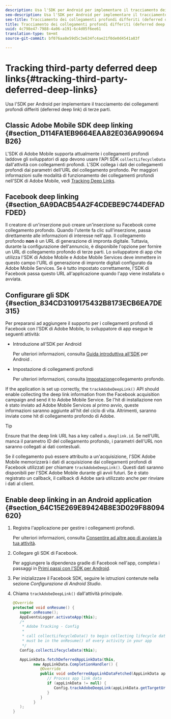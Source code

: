 ```yaml
---
description: Usa l'SDK per Android per implementare il tracciamento dei collegamenti profondi differiti (deferred deep link) di terze parti.
seo-description: Usa l'SDK per Android per implementare il tracciamento dei collegamenti profondi differiti (deferred deep link) di terze parti.
seo-title: Tracciamento dei collegamenti profondi differiti (deferred deep link) di terze parti
title: Tracciamento dei collegamenti profondi differiti (deferred deep link) di terze parti
uuid: 4c798e47-7988-4a06-a191-6c4d05f6ee61
translation-type: tm+mt
source-git-commit: bf076aa8e59d5c3e634fc4ae21f0de0d4541a83f

---
```



# Tracking third-party deferred deep links{#tracking-third-party-deferred-deep-links}

Usa l'SDK per Android per implementare il tracciamento dei collegamenti profondi differiti (deferred deep link) di terze parti.

## Classic Adobe Mobile SDK deep linking {#section_D114FA1EB9664EAA82E036A990694B26}

L'SDK di Adobe Mobile supporta attualmente i collegamenti profondi laddove gli sviluppatori di app devono usare l'API SDK `collectLifecycleData` dall'attività con collegamenti profondi. L'SDK collega i dati dei collegamenti profondi dai parametri dell'URL del collegamento profondo. Per maggiori informazioni sulle modalità di funzionamento dei collegamenti profondi nell'SDK di Adobe Mobile, vedi [Tracking Deep Links](/help/android/acquisition-main/tracking-deep-links/tracking-deep-links.md).

## Facebook deep linking {#section_6A9DACB54A2F4CDEBE9C744DEFADFDED}

Il creatore di un'inserzione può creare un'inserzione su Facebook come collegamento profondo. Quando l'utente fa clic sull'inserzione, passa direttamente alle informazioni di interesse nell'app. Il collegamento profondo **non** è un URL di generazione di impronta digitale. Tuttavia, durante la configurazione dell'annuncio, è disponibile l'opzione per fornire un URL di collegamento profondo di terze parti. Lo sviluppatore di app che utilizza l'SDK di Adobe Mobile e Adobe Mobile Services deve immettere in questo campo l'URL di generazione di impronte digitali configurato da Adobe Mobile Services. Se è tutto impostato correttamente, l'SDK di Facebook passa questo URL all'applicazione quando l'app viene installata o avviata.

## Configurare gli SDK  {#section_834CD3109175432B8173ECB6EA7DE315}

Per prepararsi ad aggiungere il supporto per i collegamenti profondi di Facebook con l'SDK di Adobe Mobile, lo sviluppatore di app esegue le seguenti attività:

* Introduzione all’SDK per Android

   Per ulteriori informazioni, consulta [Guida introduttiva all’SDK](https://developers.facebook.com/docs/android/getting-started) per Android .

* Impostazione di collegamenti profondi

   Per ulteriori informazioni, consulta [Impostazione](https://developers.facebook.com/docs/app-ads/deep-linking#os)collegamento profondo.

If the application is set up correctly, the `trackAdobeDeepLink()` API should enable collecting the deep link information from the Facebook acquisition campaign and send it to Adobe Mobile Service. Se l'hit di installazione non è stato inviato ad Adobe Mobile Services al primo avvio, queste informazioni saranno aggiunte all'hit del ciclo di vita. Altrimenti, saranno inviate come hit di collegamento profondo di Adobe.

>[!TIP]
>
>Ensure that the deep link URL has a key called `a.deeplink.id`. Se nell'URL manca il parametro ID del collegamento profondo, i parametri dell'URL non saranno collegati ai dati contestuali.

Se il collegamento può essere attribuito a un'acquisizione, l'SDK Adobe Mobile memorizzerà i dati di acquisizione dai collegamenti profondi di Facebook utilizzati per chiamare `trackAdobeDeepLink()`. Questi dati saranno disponibili per l'SDK Adobe Mobile durante gli avvii futuri. Se è stato registrato un callback, il callback di Adobe sarà utilizzato anche per rinviare i dati al client.

## Enable deep linking in an Android application {#section_64C15E269E89424B8E3D029F88094620}

1. Registra l'applicazione per gestire i collegamenti profondi.

   Per ulteriori informazioni, consulta [Consentire ad altre app di avviare la tua attività](https://developer.android.com/training/basics/intents/filters.html).

1. Collegare gli SDK di Facebook.

   Per aggiungere la dipendenza gradle di Facebook nell'app, completa i passaggi in [Primi passi con l'SDK per Android](https://developers.facebook.com/docs/android/getting-started).

1. Per inizializzare il Facebook SDK, seguire le istruzioni contenute nella sezione *Configurazione di Android Studio*.
1. Chiama `trackAdobeDeepLink()` dall'attività principale.

   ```java
   @Override 
   protected void onResume() { 
      super.onResume(); 
      AppEventsLogger.activateApp(this); 
      /* 
       * Adobe Tracking - Config 
       * 
       * call collectLifecycleData() to begin collecting lifecycle data 
       * must be in the onResume() of every activity in your app 
       */ 
      Config.collectLifecycleData(this);
   
      AppLinkData.fetchDeferredAppLinkData(this, 
            new AppLinkData.CompletionHandler() { 
               @Override 
               public void onDeferredAppLinkDataFetched(AppLinkData appLinkData) { 
                  // Process app link data 
                  if (appLinkData != null) { 
                     Config.trackAdobeDeepLink(appLinkData.getTargetUri()); 
                  } 
               } 
            } 
      ); 
   }
   ```

